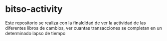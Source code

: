 # bitso-activity
Este repositorio se realiza con la finaldidad de ver la actividad de las diferentes libros de cambios, ver cuantas transacciones se completan en un determinado lapso de tiempo
